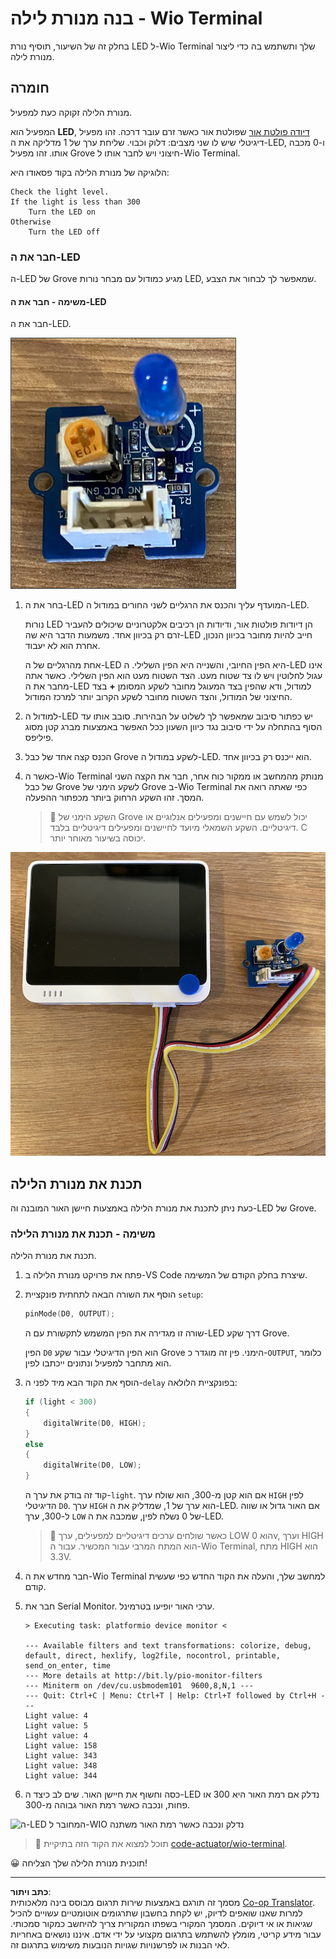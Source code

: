 <!--
CO_OP_TRANSLATOR_METADATA:
{
  "original_hash": "db44083b4dc6fb06eac83c4f16448940",
  "translation_date": "2025-08-27T21:54:27+00:00",
  "source_file": "1-getting-started/lessons/3-sensors-and-actuators/wio-terminal-actuator.md",
  "language_code": "he"
}
-->
# בנה מנורת לילה - Wio Terminal

בחלק זה של השיעור, תוסיף נורת LED ל-Wio Terminal שלך ותשתמש בה כדי ליצור מנורת לילה.

## חומרה

מנורת הלילה זקוקה כעת למפעיל.

המפעיל הוא **LED**, [דיודה פולטת אור](https://wikipedia.org/wiki/Light-emitting_diode) שפולטת אור כאשר זרם עובר דרכה. זהו מפעיל דיגיטלי שיש לו שני מצבים: דלוק וכבוי. שליחת ערך של 1 מדליקה את ה-LED, ו-0 מכבה אותו. זהו מפעיל Grove חיצוני ויש לחבר אותו ל-Wio Terminal.

הלוגיקה של מנורת הלילה בקוד פסאודו היא:

```output
Check the light level.
If the light is less than 300
    Turn the LED on
Otherwise
    Turn the LED off
```

### חבר את ה-LED

ה-LED של Grove מגיע כמודול עם מבחר נורות LED, שמאפשר לך לבחור את הצבע.

#### משימה - חבר את ה-LED

חבר את ה-LED.

![נורת Grove LED](../../../../../translated_images/grove-led.6c853be93f473cf2c439cfc74bb1064732b22251a83cedf66e62f783f9cc1a79.he.png)

1. בחר את ה-LED המועדף עליך והכנס את הרגליים לשני החורים במודול ה-LED.

    נורות LED הן דיודות פולטות אור, ודיודות הן רכיבים אלקטרוניים שיכולים להעביר זרם רק בכיוון אחד. משמעות הדבר היא שה-LED חייב להיות מחובר בכיוון הנכון, אחרת הוא לא יעבוד.

    אחת מהרגליים של ה-LED היא הפין החיובי, והשנייה היא הפין השלילי. ה-LED אינו עגול לחלוטין ויש לו צד שטוח מעט. הצד השטוח מעט הוא הפין השלילי. כאשר אתה מחבר את ה-LED למודול, ודא שהפין בצד המעוגל מחובר לשקע המסומן **+** בצד החיצוני של המודול, והצד השטוח מחובר לשקע הקרוב יותר למרכז המודול.

1. למודול ה-LED יש כפתור סיבוב שמאפשר לך לשלוט על הבהירות. סובב אותו עד הסוף בהתחלה על ידי סיבוב נגד כיוון השעון ככל האפשר באמצעות מברג קטן מסוג פיליפס.

1. הכנס קצה אחד של כבל Grove לשקע במודול ה-LED. הוא ייכנס רק בכיוון אחד.

1. כאשר ה-Wio Terminal מנותק מהמחשב או ממקור כוח אחר, חבר את הקצה השני של כבל Grove לשקע הימני של Grove ב-Wio Terminal כפי שאתה רואה את המסך. זהו השקע הרחוק ביותר מכפתור ההפעלה.

    > 💁 השקע הימני של Grove יכול לשמש עם חיישנים ומפעילים אנלוגיים או דיגיטליים. השקע השמאלי מיועד לחיישנים ומפעילים דיגיטליים בלבד. C יכוסה בשיעור מאוחר יותר.

![ה-LED של Grove מחובר לשקע הימני](../../../../../translated_images/wio-led.265a1897e72d7f21c753257516a4b677d8e30ce2b95fee98189458b3275ba0a6.he.png)

## תכנת את מנורת הלילה

כעת ניתן לתכנת את מנורת הלילה באמצעות חיישן האור המובנה וה-LED של Grove.

### משימה - תכנת את מנורת הלילה

תכנת את מנורת הלילה.

1. פתח את פרויקט מנורת הלילה ב-VS Code שיצרת בחלק הקודם של המשימה.

1. הוסף את השורה הבאה לתחתית פונקציית `setup`:

    ```cpp
    pinMode(D0, OUTPUT);
    ```

    שורה זו מגדירה את הפין המשמש לתקשורת עם ה-LED דרך שקע Grove.

    הפין `D0` הוא הפין הדיגיטלי עבור שקע Grove הימני. פין זה מוגדר כ-`OUTPUT`, כלומר הוא מתחבר למפעיל ונתונים ייכתבו לפין.

1. הוסף את הקוד הבא מיד לפני ה-`delay` בפונקציית הלולאה:

    ```cpp
    if (light < 300)
    {
        digitalWrite(D0, HIGH);
    }
    else
    {
        digitalWrite(D0, LOW);
    }
    ```

    קוד זה בודק את ערך ה-`light`. אם הוא קטן מ-300, הוא שולח ערך `HIGH` לפין הדיגיטלי `D0`. ערך `HIGH` הוא ערך של 1, שמדליק את ה-LED. אם האור גדול או שווה ל-300, ערך `LOW` של 0 נשלח לפין, שמכבה את ה-LED.

    > 💁 כאשר שולחים ערכים דיגיטליים למפעילים, ערך LOW הוא 0v, וערך HIGH הוא המתח המרבי עבור המכשיר. עבור ה-Wio Terminal, מתח HIGH הוא 3.3V.

1. חבר מחדש את ה-Wio Terminal למחשב שלך, והעלה את הקוד החדש כפי שעשית קודם.

1. חבר את Serial Monitor. ערכי האור יופיעו בטרמינל.

    ```output
    > Executing task: platformio device monitor <

    --- Available filters and text transformations: colorize, debug, default, direct, hexlify, log2file, nocontrol, printable, send_on_enter, time
    --- More details at http://bit.ly/pio-monitor-filters
    --- Miniterm on /dev/cu.usbmodem101  9600,8,N,1 ---
    --- Quit: Ctrl+C | Menu: Ctrl+T | Help: Ctrl+T followed by Ctrl+H ---
    Light value: 4
    Light value: 5
    Light value: 4
    Light value: 158
    Light value: 343
    Light value: 348
    Light value: 344
    ```

1. כסה וחשוף את חיישן האור. שים לב כיצד ה-LED נדלק אם רמת האור היא 300 או פחות, ונכבה כאשר רמת האור גבוהה מ-300.

![ה-LED המחובר ל-WIO נדלק ונכבה כאשר רמת האור משתנה](../../../../../images/wio-running-assignment-1-1.gif)

> 💁 תוכל למצוא את הקוד הזה בתיקיית [code-actuator/wio-terminal](../../../../../1-getting-started/lessons/3-sensors-and-actuators/code-actuator/wio-terminal).

😀 תוכנית מנורת הלילה שלך הצליחה!

---

**כתב ויתור**:  
מסמך זה תורגם באמצעות שירות תרגום מבוסס בינה מלאכותית [Co-op Translator](https://github.com/Azure/co-op-translator). למרות שאנו שואפים לדיוק, יש לקחת בחשבון שתרגומים אוטומטיים עשויים להכיל שגיאות או אי דיוקים. המסמך המקורי בשפתו המקורית צריך להיחשב כמקור סמכותי. עבור מידע קריטי, מומלץ להשתמש בתרגום מקצועי על ידי אדם. איננו נושאים באחריות לאי הבנות או לפרשנויות שגויות הנובעות משימוש בתרגום זה.